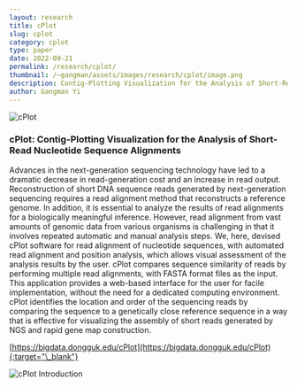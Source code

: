```yaml
---
layout: research
title: cPlot
slug: cplot
category: cplot
type: paper
date: 2022-09-21
permalink: /research/cplot/
thumbnail: /~gangman/assets/images/research/cplot/image.png
description: Contig-Plotting Visualization for the Analysis of Short-Read Nucleotide Sequence Alignments
author: Gangman Yi
---
```


![cPlot](/~gangman/assets/images/research/cplot/image.png)

### cPlot: Contig-Plotting Visualization for the Analysis of Short-Read Nucleotide Sequence Alignments

Advances in the next-generation sequencing technology have led to a dramatic decrease in read-generation cost and an increase in read output. Reconstruction of short DNA sequence reads generated by next-generation sequencing requires a read alignment method that reconstructs a reference genome. In addition, it is essential to analyze the results of read alignments for a biologically meaningful inference. However, read alignment from vast amounts of genomic data from various organisms is challenging in that it involves repeated automatic and manual analysis steps. We, here, devised cPlot software for read alignment of nucleotide sequences, with automated read alignment and position analysis, which allows visual assessment of the analysis results by the user. cPlot compares sequence similarity of reads by performing multiple read alignments, with FASTA format files as the input. This application provides a web-based interface for the user for facile implementation, without the need for a dedicated computing environment. cPlot identifies the location and order of the sequencing reads by comparing the sequence to a genetically close reference sequence in a way that is effective for visualizing the assembly of short reads generated by NGS and rapid gene map construction.

[https://bigdata.dongguk.edu/cPlot](https://bigdata.dongguk.edu/cPlot){:target="\_blank"}

![cPlot Introduction](/~gangman/assets/images/research/cplot/image1.png)
